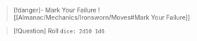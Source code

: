 > [!danger]- Mark Your Failure
> ![[Almanac/Mechanics/Ironsworn/Moves#Mark Your Failure]]

> [!Question] Roll
> `dice: 2d10 1d6`
